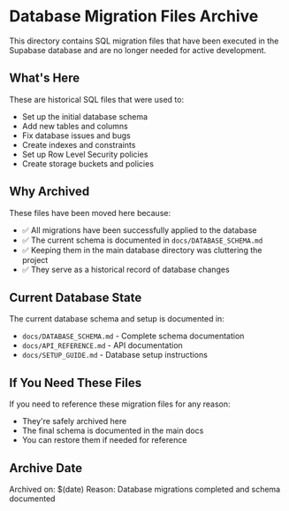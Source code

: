 # Database Migration Files Archive

This directory contains SQL migration files that have been executed in the Supabase database and are no longer needed for active development.

## What's Here

These are historical SQL files that were used to:
- Set up the initial database schema
- Add new tables and columns
- Fix database issues and bugs
- Create indexes and constraints
- Set up Row Level Security policies
- Create storage buckets and policies

## Why Archived

These files have been moved here because:
- ✅ All migrations have been successfully applied to the database
- ✅ The current schema is documented in `docs/DATABASE_SCHEMA.md`
- ✅ Keeping them in the main database directory was cluttering the project
- ✅ They serve as a historical record of database changes

## Current Database State

The current database schema and setup is documented in:
- `docs/DATABASE_SCHEMA.md` - Complete schema documentation
- `docs/API_REFERENCE.md` - API documentation
- `docs/SETUP_GUIDE.md` - Database setup instructions

## If You Need These Files

If you need to reference these migration files for any reason:
- They're safely archived here
- The final schema is documented in the main docs
- You can restore them if needed for reference

## Archive Date

Archived on: $(date)
Reason: Database migrations completed and schema documented
